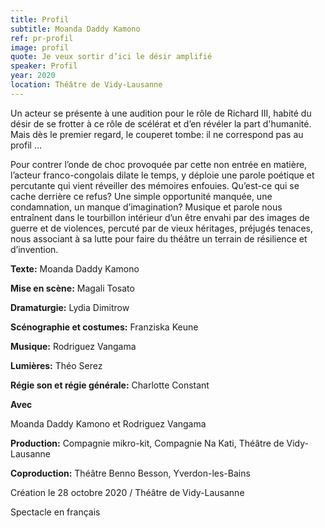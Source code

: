 ```yaml
---
title: Profil
subtitle: Moanda Daddy Kamono
ref: pr-profil
image: profil
quote: Je veux sortir d’ici le désir amplifié 
speaker: Profil
year: 2020
location: Théâtre de Vidy-Lausanne
---
```


Un acteur se présente à une audition pour le rôle de Richard III, habité du désir de se frotter à ce rôle de scélérat et d’en révéler la part d'humanité. 
Mais dès le premier regard, le couperet tombe: il ne correspond pas au profil … 


Pour contrer l’onde de choc provoquée par cette non entrée en matière, l’acteur franco-congolais dilate le temps, y déploie une parole poétique et percutante qui vient réveiller des mémoires enfouies. Qu’est-ce qui se cache derrière ce refus? Une simple opportunité manquée, une condamnation, un manque d’imagination? Musique et parole nous entraînent dans le tourbillon intérieur d’un être envahi par des images de guerre et de violences, percuté par de vieux héritages, préjugés tenaces, nous associant à sa lutte pour faire du théâtre un terrain de résilience et d’invention. 

**Texte:** Moanda Daddy Kamono

**Mise en scène:** Magali Tosato

**Dramaturgie:** Lydia Dimitrow

**Scénographie et costumes:** Franziska Keune

**Musique:** Rodriguez Vangama

**Lumières:** Théo Serez

**Régie son et régie générale:** Charlotte Constant



**Avec**

Moanda Daddy Kamono et Rodriguez Vangama

**Production:** Compagnie mikro-kit, Compagnie Na Kati, Théâtre de Vidy-Lausanne

**Coproduction:** Théâtre Benno Besson, Yverdon-les-Bains 


Création le 28 octobre 2020 / Théâtre de Vidy-Lausanne

Spectacle en français
